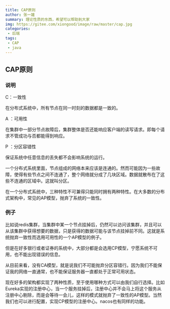 ```yaml
---
title: CAP原则
author: 张一雄
summary: 理论性质的东西，希望可以帮助到大家
img: https://gitee.com/xiongood/image/raw/master/cap.jpg
categories:
 - 后端
tags:
 - CAP
 - java
---
```


## CAP原则

### 说明

C：一致性

在分布式系统中，所有节点在同一时刻的数据都是一致的。

A ：可用性

在集群中一部分节点故障后，集群整体是否还能响应客户端的读写请求。即每个请求不管成功与否都能得到响应。

P ：分区容错性

保证系统中任意信息的丢失都不会影响系统的运行。

一个分布式系统里面，节点组成的网络本来应该是连通的。然而可能因为一些故障，使得有些节点之间不连通了，整个网络就分成了几块区域。数据就散布在了这些不连通的区域中。这就叫分区。

在一个分布式系统中，三种特性不可兼得只能同时拥有两种特性。在大多数的分布式架构中，常见的AP模型，抛弃了系统的一致性。

### 例子

比如说redis集群，当集群中某一个节点挂掉后，仍然可以访问该集群，并且可以从该集群中获得想要的数据，只是获得的数据可能与该节点挂掉前不同。这就是系统抛弃一致性而选用可用性的一个AP模型的例子。

但是在好多银行或者证券的系统中，大部分都是会选用CP模型，宁愿系统不可用，也不能出现错误的信息。

从目前来看，没有CA模型，就是说我们不可能抛弃分区容错行。因为我们不能保证我的网络一直通常，也不能保证服务器一直都处于正常可用状态。

现在好多的架构都实现了两种性质，至于使用哪种方式可以由我们自行选择。比如Eureka实现的注册中心，当一个服务挂掉后，注册中心并不会马上将这个服务从注册中心剔除，而是会等待一会儿，这样的模式就抛弃了一致性的AP模型。当然我们也可以进行配置，实现CP模型的注册中心。nacos也有同样的功能。
